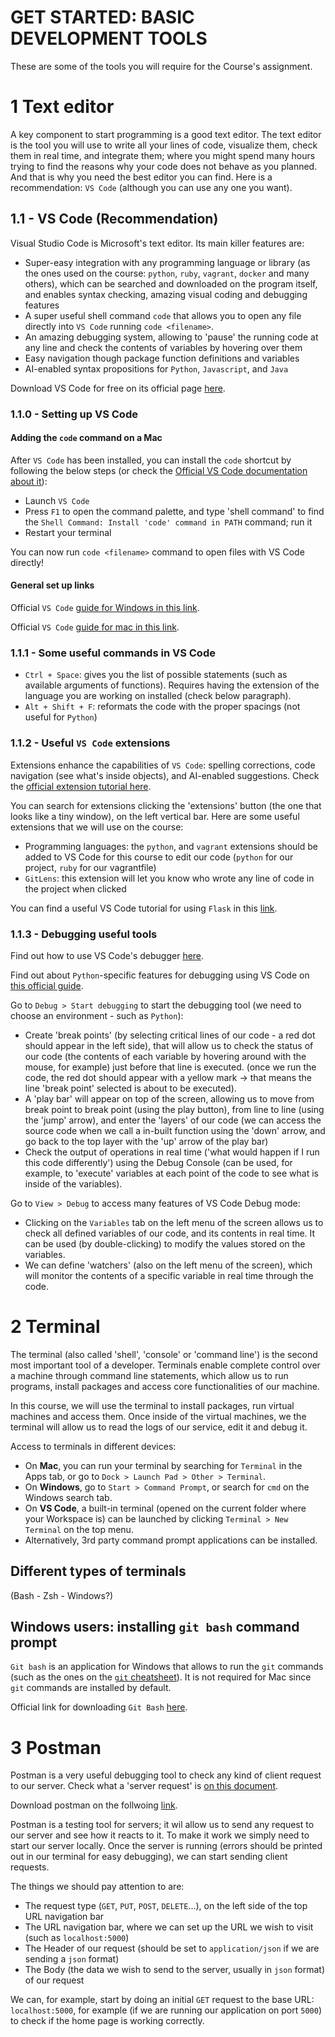 # GET STARTED: BASIC DEVELOPMENT TOOLS

These are some of the tools you will require for the Course's assignment.

# 1 Text editor
A key component to start programming is a good text editor. The text editor is the tool you will use to write all your lines of code, visualize them, check them in real time, and integrate them; where you might spend many hours trying to find the reasons why your code does not behave as you planned. And that is why you need the best editor you can find. Here is a recommendation: `VS Code` (although you can use any one you want).

## 1.1 - VS Code (Recommendation)
Visual Studio Code is Microsoft's text editor. Its main killer features are:
- Super-easy integration with any programming language or library (as the ones used on the course: `python`, `ruby`, `vagrant`, `docker` and many others), which can be searched and downloaded on the program itself, and enables syntax checking, amazing visual coding and debugging features
- A super useful shell command `code` that allows you to open any file directly into `VS Code` running `code <filename>`.
- An amazing debugging system, allowing to 'pause' the running code at any line and check the contents of variables by hovering over them
- Easy navigation though package function definitions and variables
- AI-enabled syntax propositions for `Python`, `Javascript`, and `Java`

Download VS Code for free on its official page [here](https://code.visualstudio.com/).

### 1.1.0 - Setting up VS Code
#### Adding the  `code` command on a Mac
After `VS Code` has been installed, you can install the `code` shortcut by following the below steps (or check the [Official VS Code documentation about it](https://code.visualstudio.com/docs/setup/mac#_launching-from-the-command-line)):
- Launch `VS Code`
- Press `F1` to open the command palette, and type 'shell command' to find the `Shell Command: Install 'code' command in PATH` command; run it
- Restart your terminal

You can now run `code <filename>` command to open files with VS Code directly!

#### General set up links
Official `VS Code` [guide for Windows in this link](https://code.visualstudio.com/docs/setup/windows).

Official `VS Code` [guide for mac in this link](https://code.visualstudio.com/docs/setup/windows).

### 1.1.1 - Some useful commands in VS Code
- `Ctrl + Space`: gives you the list of possible statements (such as available arguments of functions). Requires having the extension of the language you are working on installed (check below paragraph).
- `Alt + Shift + F`: reformats the code with the proper spacings (not useful for `Python`)

### 1.1.2 - Useful `VS Code` extensions
Extensions enhance the capabilities of `VS Code`: spelling corrections, code navigation (see what's inside objects), and AI-enabled suggestions. Check the [official extension tutorial here](https://code.visualstudio.com/docs/editor/extension-gallery). 

You can search for extensions clicking the 'extensions' button (the one that looks like a tiny window), on the left vertical bar. Here are some useful extensions that we will use on the course:
- Programming languages: the `python`, and `vagrant` extensions should be added to VS Code for this course to edit our code (`python` for our project, `ruby` for our vagrantfile)
- `GitLens`: this extension will let you know who wrote any line of code in the project when clicked

You can find a useful VS Code tutorial for using `Flask` in this [link](https://code.visualstudio.com/docs/python/tutorial-flask).

### 1.1.3 - Debugging useful tools
Find out how to use VS Code's debugger [here](https://code.visualstudio.com/docs/python/python-tutorial#_configure-and-run-the-debugger).

Find out about `Python`-specific features for debugging using VS Code on [this official guide](https://code.visualstudio.com/docs/python/debugging).

Go to `Debug > Start debugging` to start the debugging tool (we need to choose an environment - such as `Python`):
- Create 'break points' (by selecting critical lines of our code - a red dot should appear in the left side), that will allow us to check the status of our code (the contents of each variable by hovering around with the mouse, for example) just before that line is executed. (once we run the code, the red dot should appear with a yellow mark -> that means the line 'break point' selected is about to be executed).
- A 'play bar' will appear on top of the screen, allowing us to move from break point to break point (using the play button), from line to line (using the 'jump' arrow), and enter the 'layers' of our code (we can access the source code when we call a in-built function using the 'down' arrow, and go back to the top layer with the 'up' arrow of the play bar)
- Check the output of operations in real time ('what would happen if I run this code differently') using the Debug Console (can be used, for example, to 'execute' variables at each point of the code to see what is inside of the variables).

Go to `View > Debug` to access many features of VS Code Debug mode:
- Clicking on the `Variables` tab on the left menu of the screen allows us to check all defined variables of our code, and its contents in real time. It can be used (by double-clicking) to modify the values stored on the variables.
- We can define 'watchers' (also on the left menu of the screen), which will monitor the contents of a specific variable in real time through the code.

# 2 Terminal
The terminal (also called 'shell', 'console' or 'command line') is the second most important tool of a developer. Terminals enable complete control over a machine through command line statements, which allow us to run programs, install packages and access core functionalities of our machine. 

In this course, we will use the terminal to install packages, run virtual machines and access them. Once inside of the virtual machines, we the terminal will allow us to read the logs of our service, edit it and debug it.

Access to terminals in different devices:
- On **Mac**, you can run your terminal by searching for `Terminal` in the Apps tab, or go to `Dock > Launch Pad > Other > Terminal`.
- On **Windows**, go to `Start > Command Prompt`, or search for `cmd` on the Windows search tab.
- On **VS Code**, a built-in terminal (opened on the current folder where your Workspace is) can be launched by clicking `Terminal > New Terminal` on the top menu.
- Alternatively, 3rd party command prompt applications can be installed.

## Different types of terminals
(Bash - Zsh - Windows?)

## Windows users: installing `git bash` command prompt
`Git bash` is an application for Windows that allows to run the `git` commands (such as the ones on the [`git` cheatsheet](../3-git/1-complete-cheatsheet.md)). It is not required for Mac since `git` commands are installed by default.

Official link for downloading `Git Bash` [here](https://gitforwindows.org/).


# 3 Postman
Postman is a very useful debugging tool to check any kind of client request to our server. Check what a 'server request' is [on this document](../0-basic-concepts/README.md#22-http-protocol).

Download postman on the follwoing [link](https://www.getpostman.com/).

Postman is a testing tool for servers; it wil allow us to send any request to our server and see how it reacts to it. To make it work we simply need to start our server locally. Once the server is running (errors should be printed out in our terminal for easy debugging), we can start sending client requests.

The things we should pay attention to are:
- The request type (`GET`, `PUT`, `POST`, `DELETE`...), on the left side of the top URL navigation bar
- The URL navigation bar, where we can set up the URL we wish to visit (such as `localhost:5000`)
- The Header of our request (should be set to `application/json` if we are sending a `json` format)
- The Body (the data we wish to send to the server, usually in `json` format) of our request

We can, for example, start by doing an initial `GET` request to the base URL: `localhost:5000`, for example (if we are running our application on port `5000`) to check if the home page is working correctly. 